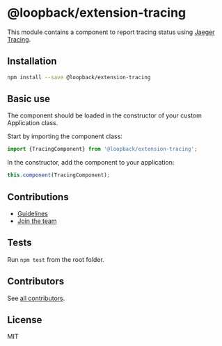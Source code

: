 # @loopback/extension-tracing

This module contains a component to report tracing status using
[Jaeger Tracing](https://github.com/jaegertracing/jaeger-client-node).

## Installation

```sh
npm install --save @loopback/extension-tracing
```

## Basic use

The component should be loaded in the constructor of your custom Application
class.

Start by importing the component class:

```ts
import {TracingComponent} from '@loopback/extension-tracing';
```

In the constructor, add the component to your application:

```ts
this.component(TracingComponent);
```

## Contributions

- [Guidelines](https://github.com/strongloop/loopback-next/blob/master/docs/CONTRIBUTING.md)
- [Join the team](https://github.com/strongloop/loopback-next/issues/110)

## Tests

Run `npm test` from the root folder.

## Contributors

See
[all contributors](https://github.com/strongloop/loopback-next/graphs/contributors).

## License

MIT

